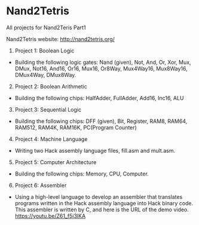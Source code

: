 # Nand2Tetris
All projects for Nand2Teris Part1

Nand2Tetris website: http://nand2tetris.org/

1. Project 1: Boolean Logic
* Building the following logic gates: Nand (given), Not, And, Or, Xor, Mux, DMux, Not16, And16, Or16, Mux16, Or8Way, Mux4Way16, Mux8Way16, DMux4Way, DMux8Way.

2. Project 2: Boolean Arithmetic
* Building the following chips: HalfAdder, FullAdder, Add16, Inc16, ALU

3. Project 3: Sequential Logic   
* Building the following chips: DFF (given), Bit, Register, RAM8, RAM64, RAM512, RAM4K, RAM16K, PC(Program Counter)

4. Project 4: Machine Language 
* Writing two Hack assembly language files, fill.asm and mult.asm.

5. Project 5: Computer Architecture  
* Building the following chips: Memory, CPU, Computer.
6. Project 6: Assembler  
* Using a high-level language to develop an assembler that translates programs written in the Hack assembly language into Hack binary code. This assembler is written by C, and here is the URL of the demo video. https://youtu.be/Z61_f5j3IKA
